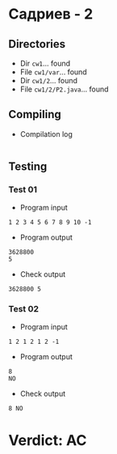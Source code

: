 # Садриев - 2
## Directories
- Dir `cw1`... found
- File `cw1/var`... found
- Dir `cw1/2`... found
- File `cw1/2/P2.java`... found
## Compiling
- Compilation log
```

```
## Testing
### Test 01
- Program input
```
1 2 3 4 5 6 7 8 9 10 -1

```
- Program output
```
3628800
5

```
- Check output
```
3628800 5

```
### Test 02
- Program input
```
1 2 1 2 1 2 -1

```
- Program output
```
8
NO

```
- Check output
```
8 NO

```
# Verdict: AC
